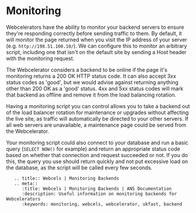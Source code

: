 # Monitoring

Webcelerators have the ability to monitor your backend servers to ensure they're responding correctly before sending traffic to them. By default, it will monitor the page returned when you visit the IP address of your server (e.g. `http://198.51.100.10/`). We can configure this to monitor an arbitrary script, including one that isn't on the default site by sending a Host header with the monitoring request.

The Webcelerator considers a backend to be online if the page it's monitoring returns a 200 OK HTTP status code. It can also accept 3xx status codes as 'good', but we would advise against returning anything other than 200 OK as a 'good' status. 4xx and 5xx status codes will mark that backend as offline and remove it from the load balancing rotation.

Having a monitoring script you can control allows you to take a backend out of the load balancer rotation for maintenance or upgrades without affecting the live site, as traffic will automatically be directed to your other servers. If all web servers are unavailable, a maintenance page could be served from the Webcelerator.

Your monitoring script could also connect to your database and run a basic query (`SELECT NOW()` for example) and return an appropriate status code based on whether that connection and request succeeded or not. If you do this, the query you use should return quickly and not put excessive load on the database, as the script will be called every few seconds.

```eval_rst
   .. title:: Webcels | Monitoring Backends
   .. meta::
      :title: Webcels | Monitoring Backends | ANS Documentation
      :description: Useful information on monitoring backends for Webcelerators
      :keywords: monitoring, webcels, webcelerator, ukfast, backend
```
